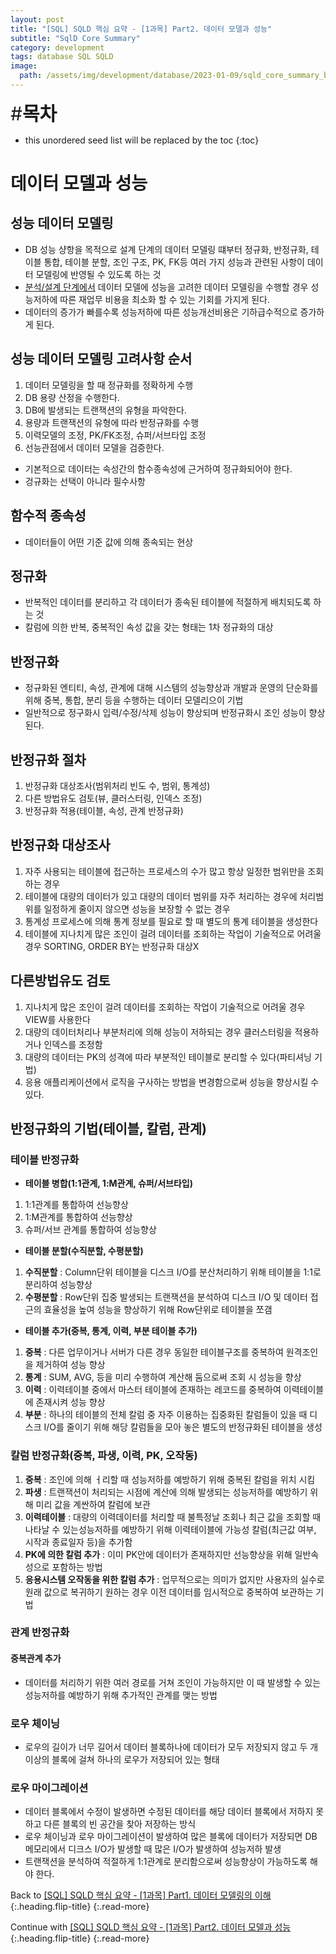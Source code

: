 ```yaml
---
layout: post
title: "[SQL] SQLD 핵심 요약 - [1과목] Part2. 데이터 모델과 성능"
subtitle: "SqlD Core Summary"
category: development
tags: database SQL SQLD
image:
  path: /assets/img/development/database/2023-01-09/sqld_core_summary_bg.png
---
```


<span style="font-size:30px;">\#**목차**</span>
* this unordered seed list will be replaced by the toc
{:toc}

# 데이터 모델과 성능

## 성능 데이터 모델링
- DB 성능 샹항을 목적으로 설계 단계의 데이터 모델링 떄부터 정규화, 반정규화, 테이블 통합, 테이블 분할, 조인 구조, PK, FK등 여러 가지 성능과 관련된 사항이 데이터 모델링에 반영될 수 있도록 하는 것
- <u>분석/설계 단계에서</u> 데이터 모델에 성능을 고려한 데이터 모델링을 수행할 경우 성능저하에 따른 재업무 비용을 최소화 할 수 있는 기회를 가지게 된다.
- 데이터의 증가가 빠를수록 성능저하에 따른 성능개선비용은 기하급수적으로 증가하게 된다.

## 성능 데이터 모델링 고려사항 순서
1. 데이터 모델링을 할 때 정규화를 정확하게 수행
2. DB 용량 산정을 수행한다.
3. DB에 발생되는 트랜잭션의 유형을 파악한다.
4. 용량과 트랜잭션의 유형에 따라 반정규화를 수행
5. 이력모델의 조정, PK/FK조정, 슈퍼/서브타입 조정
6. 선능관점에서 데이터 모델을 검증한다.

- 기본적으로 데이터는 속성간의 함수종속성에 근거하여 정규화되어야 한다.
- 겅규화는 선택이 아니라 필수사항

## 함수적 종속성
- 데이터들이 어떤 기준 값에 의해 종속되는 현상

## 정규화
- 반복적인 데이터를 분리하고 각 데이터가 종속된 테이블에 적절하게 배치되도록 하는 것
- 칼럼에 의한 반복, 중복적인 속성 값을 갖는 형태는 1차 정규화의 대상

## 반정규화
- 정규화된 엔티티, 속성, 관계에 대해 시스템의 성능향상과 개발과 운영의 단순화를 위해 중복, 통합, 분리 등을 수행하는 데이터 모델리으이 기법
- 일반적으로 정구화시 입력/수정/삭제 성능이 향상되며 반정규화시 조인 성능이 향상된다.

## 반정규화 절차
1. 반정규화 대상조사(범위처리 빈도 수, 범위, 통계성)
2. 다른 방법유도 검토(뷰, 클러스터링, 인덱스 조정)
3. 반정규화 적용(테이블, 속성, 관계 반정규화)

## 반정규화 대상조사
1. 자주 사용되는 테이블에 접근하는 프로세스의 수가 많고 항상 일정한 범위만을 조회하는 경우
2. 테이블에 대량의 데이터가 있고 대량의 데이터 범위를 자주 처리하는 경우에 처리범위를 일정하게 줄이지 않으면 성능을 보장할 수 없는 경우
3. 통계성 프로세스에 의해 통계 정보를 필요로 할 때 별도의 통계 테이블을 생성한다
4. 테이블에 지나치게 많은 조인이 걸려 데이터를 조회하는 작업이 기술적으로 어려울 경우 SORTING, ORDER BY는 반정규화 대상X

## 다른방법유도 검토
1. 지나치게 많은 조인이 걸려 데이터를 조회하는 작업이 기술적으로 어려울 경우 VIEW를 사용한다
2. 대량의 데이터처리나 부분처리에 의해 성능이 저하되는 경우 클러스터링을 적용하거나 인덱스를 조정함
3. 대량의 데이터는 PK의 성격에 따라 부분적인 테이블로 분리할 수 있다(파티셔닝 기법)
4. 응용 애플리케이션에서 로직을 구사하는 방법을 변경함으로써 성능을 향상시킬 수 있다.

## 반정규화의 기법(테이블, 칼럼, 관계)

### 테이블 반정규화
- **테이블 병합(1:1관계, 1:M관계, 슈퍼/서브타입)**
1. 1:1관계를 통합하여 선능향상
2. 1:M관계를 통합하여 선능향상
3. 슈퍼/서브 관계를 통합하여 성능향상

- **테이블 분할(수직분할, 수평분할)**
1. **수직분할** : Column단위 테이블을 디스크 I/O를 분산처리하기 위해 테이블을 1:1로 분리하여 성능향상
2. **수평분할** : Row단위 집중 발생되는 트랜잭션을 분석하여 디스크 I/O 및 데이터 접근의 효율성을 높여 성능을 향상하기 위해 Row단위로 테이블을 쪼갬

- **테이블 추가(중복, 통계, 이력, 부분 테이블 추가)**
1. **중복** : 다른 업무이거나 서버가 다른 경우 동일한 테이블구조를 중복하여 원격조인을 제거하여 성능 향상
2. **통계** : SUM, AVG, 등을 미리 수행하여 계산해 둠으로써 조회 시 성능을 향상
3. **이력** : 이력테이블 중에서 마스터 테이블에 존재하는 레코드를 중복하여 이력테이블에 존재시켜 성능 향상
4. **부분** : 하나의 테이블의 전체 칼럼 중 자주 이용하는 집중화된 칼럼들이 있을 때 디스크 I/O를 줄이기 위해 해당 칼럼들을 모아 놓은 별도의 반정규화된 테이블을 생성

### 칼럼 반정규화(중복, 파생, 이력, PK, 오작동)
1. **중복** : 조인에 의해 ㅓ리할 때 성능저하를 예방하기 위해 중복된 칼럼을 위치 시킴
2. **파생** : 트랜잭션이 처리되는 시점에 계산에 의해 발생되는 성능저하를 예방하기 위해 미리 값을 계싼하여 칼럼에 보관
3. **이력테이블** : 대량의 이력데이터를 처리할 때 불특정날 조회나 최근 값을 조회할 때 나타날 수 있는성능저하를 예방하기 위해 이력테이블에 가능성 칼럼(최근값 여부, 시작과 종료일자 등)을 추가함
4. **PK에 의한 칼럼 추가** : 이미 PK안에 데이터가 존재하지만 선능향상을 위해 일반속성으로 포함하는 방법
5. **응용시스템 오작동을 위한 칼럼 추가** : 업무적으로는 의미가 없지만 사용자의 실수로 원래 값으로 복귀하기 원하는 경우 이전 데이터를 임시적으로 중복하여 보관하는 기법

### 관계 반정규화

#### 중복관계 추가
- 데이터를 처리하기 위한 여러 경로를 거쳐 조인이 가능하지만 이 때 발생할 수 있는 성능저하를 예방하기 위해 추가적인 관계를 맺는 방법

### 로우 체이닝
- 로우의 길이가 너무 길어서 데이터 블록하나에 데이터가 모두 저장되지 않고 두 개 이상의 블록에 걸쳐 하나의 로우가 저장되어 있는 형태

### 로우 마이그레이션
- 데이터 블록에서 수정이 발생하면 수정된 데이터를 해당 데이터 블록에서 저하지 못하고 다른 블록의 빈 공간을 찾아 저장하는 방식
- 로우 체이닝과 로우 마이그레이션이 발생하여 많은 블록에 데이터가 저장되면 DB 메모리에서 디크스 I/O가 발생할 때 많은 I/O가 발생하여 성능저하 발생
- 트랜잭션을 분석하여 적절하게 1:1관계로 분리함으로써 성능향상이 가능하도록 해야 한다.

Back to [[SQL] SQLD 핵심 요약 - [1과목] Part1. 데이터 모델링의 이해](sqld-core-summary-part1){:.heading.flip-title}
{:.read-more}

Continue with [[SQL] SQLD 핵심 요약 - [1과목] Part2. 데이터 모델과 성능](sqld-core-summary-part2){:.heading.flip-title}
{:.read-more}



